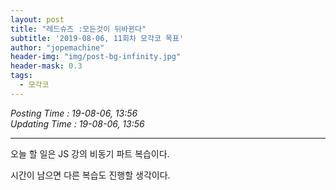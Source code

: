 ```yaml
---
layout: post
title: "레드슈즈 :모든것이 뒤바뀐다"
subtitle: '2019-08-06, 11회차 모각코 목표'
author: "jopemachine"
header-img: "img/post-bg-infinity.jpg"
header-mask: 0.3
tags:
  - 모각코
---
```


<i>Posting Time : 19-08-06, 13:56</i><br>
<i>Updating Time : 19-08-06, 13:56</i><br>

---

오늘 할 일은 JS 강의 비동기 파트 복습이다.

시간이 남으면 다른 복습도 진행할 생각이다.